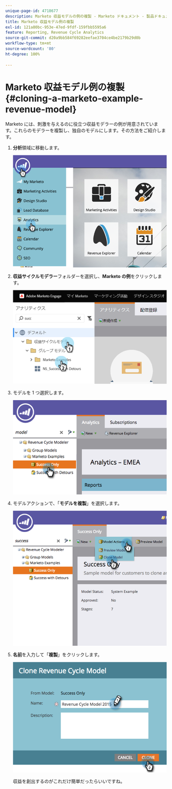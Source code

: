 ```yaml
---
unique-page-id: 4718677
description: Marketo 収益モデルの例の複製 - Marketo ドキュメント - 製品ドキュメント
title: Marketo 収益モデル例の複製
exl-id: 121a80bc-953e-47ed-9fdf-159fbb5595a6
feature: Reporting, Revenue Cycle Analytics
source-git-commit: d20a9bb584f69282eefae3704ce4be2179b29d0b
workflow-type: tm+mt
source-wordcount: '80'
ht-degree: 100%

---
```


# Marketo 収益モデル例の複製 {#cloning-a-marketo-example-revenue-model}

Marketo には、刺激を与えるのに役立つ収益モデラーの例が用意されています。これらのモデラーを複製し、独自のモデルにします。その方法をご紹介します。

1. **分析**&#x200B;領域に移動します。

   ![](assets/image2015-4-27-17-3a37-3a30.png)

1. **収益サイクルモデラー**&#x200B;フォルダーを選択し、**Marketo の例**&#x200B;をクリックします。

   ![](assets/image2015-4-27-17-3a11-3a39.png)

1. モデルを 1 つ選択します。

   ![](assets/image2015-4-27-17-3a33-3a11.png)

1. モデルアクションで、「**モデルを複製**」を選択します。

   ![](assets/image2015-4-27-17-3a18-3a29.png)

1. **名前**&#x200B;を入力して「**複製**」をクリックします。

   ![](assets/image2015-4-27-17-3a20-3a22.png)

   収益を創出するのがこれだけ簡単だったらいいですね。
